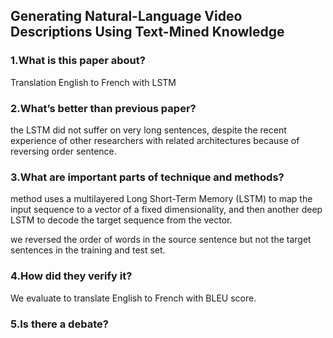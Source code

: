 ## Generating Natural-Language Video Descriptions Using Text-Mined Knowledge

### 1.What is this paper about?

Translation English to French with LSTM

### 2.What’s better than previous paper?

the LSTM did not suffer on very long sentences, despite the recent experience of other researchers with related architectures because of reversing order sentence.

### 3.What are important parts of technique and methods?

method uses a multilayered Long Short-Term Memory (LSTM) to map the input sequence to a vector of a fixed dimensionality, and then another deep LSTM to decode the target sequence from the vector.

we reversed the order of words in the source sentence but not the target sentences in the training and test set.

### 4.How did they verify it?

We evaluate to translate English to French with BLEU score.

### 5.Is there a debate?